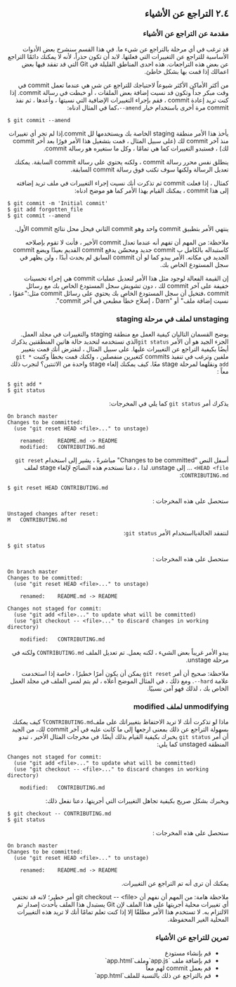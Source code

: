 <div dir="rtl" align="right">


## ٢.٤ التراجع عن الأشياء ##

### مقدمة عن التراجع عن الأشياء ###

قد ترغب في أي مرحلة بالتراجع عن شيء ما. في هذا القسم سنشرح بعض الأدوات الأساسية للتراجع عن التغييرات التي فعلتها. لابد أن تكون حذراً، لأنه لا يمكنك دائمًا التراجع عن بعض هذه التراجعات. هذه احدى المناطق القليلة في Git التي قد تفقد فيها بعض اعمالك إذا قمت بها بشكل خاطئ.

من أكثر الأماكن الأكثر شيوعاً لاحتياجك للتراجع عن شي هي عندما تعمل commit في وقت مبكر جداً وتكون قد نسيت إضافة بعض الملفات ، أو خبطت في رسالة commit. إذا كنت تريد إعادة commit ، فقم بإجراء التغييرات الإضافية التي نسيتها ، وأعدها ، ثم نفذ commit مرة أخرى باستخدام خيار `amend--`،كما في المثال ادناه:

<div dir="ltr" align="left">

```git
$ git commit --amend
```
</div>

يأخذ هذا الأمر منطقة staging الخاصة بك ويستخدمها لل commit.إذا لم تجرِ أي تغييرات منذ آخر commit لك (على سبيل المثال ، قمت بتشغيل هذا الأمر فورًا بعد أخر commit لك) ، فستبدو التغييرات كما هي تمامًا ، وكل ما ستغيره هو رسالة commit.

ينطلق نفس محرر رسالة commit ، ولكنه يحتوي على رسالة commit السابقة. يمكنك تعديل الرسالة ولكنها سوف تكتب فوق رسالة commit السابقة.

كمثال ، إذا فعلت commit ثم تذكرت أنك نسيت إجراء التغييرات في ملف تريد إضافته إلى هذا commit ، يمكنك القيام بهذا الأمر كما هو موضح ادناه:


<div dir="ltr" align="left">


```git
$ git commit -m 'Initial commit'
$ git add forgotten_file
$ git commit --amend
```
</div>

ينتهي الأمر بتطبيق commit واحد وهو commit الثاني فيحل محل نتائج  commit الأول.




ملاحظة:
من المهم أن تفهم أنه عندما تعدل commit الأخير ، فأنت لا تقوم بإصلاحه كاستبداله بالكامل ب commit جديد ومحسّن يدفع commit القديم بعيدًا ويضع commit الجديد في مكانه. الأمر يبدو كما لو أن commit السابق لم يحدث أبدًا ، ولن يظهر في سجل المستودع الخاص بك.

إن القيمة الفعالة لوجود مثل هذا الأمر لتعديل عمليات commit هي إجراء تحسينات خفيفة على آخر commit لك ، دون تشويش سجل المستودع الخاص بك مع رسائل commit ،فتخيل أن سجل المستودع الخاص بك يحتوي على  رسائل commit مثل:"عفوًا ، نسيت إضافة ملف" أو "Darn ، إصلاح خطأ مطبعي في آخر commit".





### unstaging لملف في مرحلة staging ###

يوضح القسمان التاليان كيفية العمل مع منطقة staging والتغييرات في مجلد العمل. الجزء الجيد هو أن الأمر `git status`الذي تستخدمه لتحديد حالة هاتين المنطقتين يذكرك أيضًا بكيفية التراجع عن التغييرات عليها. على سبيل المثال ، لنفترض أنك قمت بتغيير ملفين وترغب في تنفيذ commits  كتغيرين منفصلين ، ولكنك قمت بخطأ وكتبت `* git add` ونقلهما لمرحلة stage معًا. كيف يمكنك إلغاء stage واحدة من الاثنتين؟ لنجرب ذلك معاً :
<div dir="ltr" align="left">

```git
$ git add *
$ git status
```
</div>


  يذكرك أمر `git status` كما يلي في المخرجات:

<div dir="ltr" align="left">

```git
On branch master
Changes to be committed:
  (use "git reset HEAD <file>..." to unstage)

    renamed:    README.md -> README
    modified:   CONTRIBUTING.md
```

</div>




أسفل النص "Changes to be committed" مباشرةً ، يشير إلى استخدام `git reset HEAD <file>` ... إلى unstage. لذا ، دعنا نستخدم هذه النصائح لإلغاء stage لملف `CONTRIBUTING.md`:

<div dir="ltr" align="left">

```git
$ git reset HEAD CONTRIBUTING.md
```
</div>


ستحصل على هذه المخرجات  :

<div dir="ltr" align="left">


```git
Unstaged changes after reset:
M	CONTRIBUTING.md
```
</div>


لنتفقد الحالةبااستخدام الأمر `git status`: 

<div dir="ltr" align="left">

```git
$ git status
```
</div>


ستحصل على هذه المخرجات  :


<div dir="ltr" align="left">

```git
On branch master
Changes to be committed:
  (use "git reset HEAD <file>..." to unstage)

    renamed:    README.md -> README

Changes not staged for commit:
  (use "git add <file>..." to update what will be committed)
  (use "git checkout -- <file>..." to discard changes in working directory)

    modified:   CONTRIBUTING.md
```
</div>




يبدو الأمر غريباً بعض الشيء ، لكنه يعمل. تم تعديل الملف `CONTRIBUTING.md` ولكنه في مرحلة unstage.

ملاحظة:
صحيح أن أمر `git reset` يمكن أن يكون أمرًا خطيرًا ، خاصة إذا استخدمت علامة `hard--`. ومع ذلك ، في المثال الموضح أعلاه ، لم يتم لمس الملف في مجلد العمل الخاص بك ، لذلك فهو آمن نسبيًا.


### unmodifying لملف modified ###

ماذا لو تذكرت أنك لا تريد الاحتفاظ بتغييراتك على ملف`CONTRIBUTING.md`؟ كيف يمكنك بسهولة التراجع عن ذلك بمعنى ارجعها  إلى ما كانت عليه في آخر commit لك، من الجيد أن أمر `git status` يخبرك بكيفية القيام بذلك أيضًا. في مخرجات المثال الأخير ، تبدو المنطقة unstaged كما يلي:

<div dir="ltr" align="left">

```git
Changes not staged for commit:
  (use "git add <file>..." to update what will be committed)
  (use "git checkout -- <file>..." to discard changes in working directory)

    modified:   CONTRIBUTING.md
```
</div>


ويخبرك بشكل صريح بكيفية تجاهل التغييرات التي أجريتها. دعنا نفعل ذلك:

<div dir="ltr" align="left">


```git
$ git checkout -- CONTRIBUTING.md
$ git status
```
</div>


ستحصل على هذه المخرجات  :

<div dir="ltr" align="left">


```git
On branch master
Changes to be committed:
  (use "git reset HEAD <file>..." to unstage)

    renamed:    README.md -> README
```
</div>




يمكنك أن ترى أنه تم التراجع عن التغييرات.

ملاحظة هامة:
من المهم أن نفهم أن <git checkout --  <file أمر خطير؛ لانه قد تختفي أي تغييرات محلية أجريتها على هذا الملف  لإن Git يستبدل هذا الملف بأحدث إصدار تم الالتزام به. لا تستخدم هذا الأمر مطلقًا إلا إذا كنت تعلم تمامًا أنك لا تريد هذه التغييرات المحلية الغير المحفوظة.



### تمرين للتراجع عن الأشياء  ###

<ul>
<li>قم بإنشاء مستودع  </li>
<li>قم بإضافة ملف `app.js`وملف`app.html`</li>
<li>قم بعمل commit لهم معاً</li>
<li>قم بالتراجع عن ذلك بالنسبة للملف`app.html`</li>
</ul>

</div>
